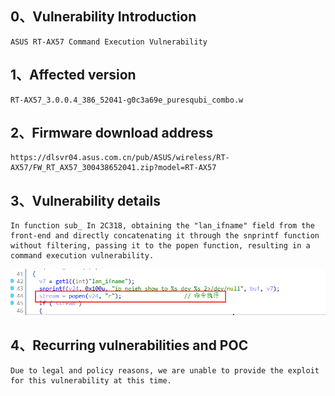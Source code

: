 ## 0、Vulnerability Introduction

```
ASUS RT-AX57 Command Execution Vulnerability
```

## 1、Affected version

```
RT-AX57_3.0.0.4_386_52041-g0c3a69e_puresqubi_combo.w
```

## 2、Firmware download address

```
https://dlsvr04.asus.com.cn/pub/ASUS/wireless/RT-AX57/FW_RT_AX57_300438652041.zip?model=RT-AX57
```

## 3、Vulnerability details

```
In function sub_ In 2C318, obtaining the "lan_ifname" field from the front-end and directly concatenating it through the snprintf function without filtering, passing it to the popen function, resulting in a command execution vulnerability.
```

![image-20231028183718958](upload\image-20231028183718958.png)

## 4、Recurring vulnerabilities and POC

```
Due to legal and policy reasons, we are unable to provide the exploit for this vulnerability at this time.
```